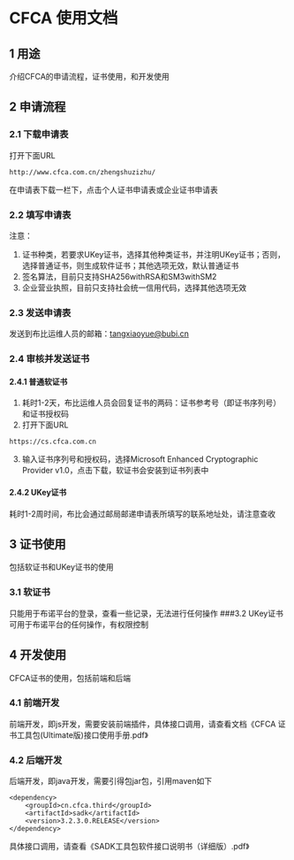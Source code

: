 # __CFCA 使用文档__

## 1 用途
介绍CFCA的申请流程，证书使用，和开发使用

## 2 申请流程
### 2.1 下载申请表
打开下面URL
```http
http://www.cfca.com.cn/zhengshuzizhu/
```
在申请表下载一栏下，点击个人证书申请表或企业证书申请表

### 2.2 填写申请表
注意： 

1. 证书种类，若要求UKey证书，选择其他种类证书，并注明UKey证书；否则，选择普通证书，则生成软件证书；其他选项无效，默认普通证书
2. 签名算法，目前只支持SHA256withRSA和SM3withSM2
3. 企业营业执照，目前只支持社会统一信用代码，选择其他选项无效

### 2.3 发送申请表
发送到布比运维人员的邮箱：tangxiaoyue@bubi.cn

### 2.4 审核并发送证书
#### 2.4.1 普通软证书
1. 耗时1-2天，布比运维人员会回复证书的两码：证书参考号（即证书序列号）和证书授权码
2. 打开下面URL 
```http
https://cs.cfca.com.cn
```
3. 输入证书序列号和授权码，选择Microsoft Enhanced Cryptographic Provider v1.0，点击下载，软证书会安装到证书列表中

#### 2.4.2 UKey证书
耗时1-2周时间，布比会通过邮局邮递申请表所填写的联系地址处，请注意查收


## 3 证书使用
包括软证书和UKey证书的使用
### 3.1 软证书
只能用于布诺平台的登录，查看一些记录，无法进行任何操作
###3.2 UKey证书
可用于布诺平台的任何操作，有权限控制


## 4 开发使用
CFCA证书的使用，包括前端和后端
### 4.1 前端开发 
前端开发，即js开发，需要安装前端插件，具体接口调用，请查看文档《CFCA 证书工具包(Ultimate版)接口使用手册.pdf》

### 4.2 后端开发 
后端开发，即java开发，需要引得包jar包，引用maven如下
```pom
<dependency>
	<groupId>cn.cfca.third</groupId>
	<artifactId>sadk</artifactId>
	<version>3.2.3.0.RELEASE</version>
</dependency>
```
具体接口调用，请查看《SADK工具包软件接口说明书（详细版）.pdf》